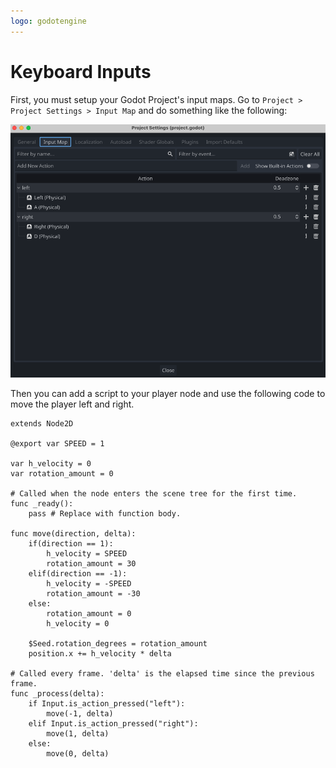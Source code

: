```yaml
---
logo: godotengine
---
```


# Keyboard Inputs

First, you must setup your Godot Project's input maps. Go to `Project > Project Settings > Input Map` and do something like the following:

![Input Map](./godot-input-map.png)


Then you can add a script to your player node and use the following code to move the player left and right.

```gdscript
extends Node2D

@export var SPEED = 1

var h_velocity = 0
var rotation_amount = 0

# Called when the node enters the scene tree for the first time.
func _ready():
	pass # Replace with function body.

func move(direction, delta):
	if(direction == 1):
		h_velocity = SPEED
		rotation_amount = 30
	elif(direction == -1):
		h_velocity = -SPEED
		rotation_amount = -30
	else:
		rotation_amount = 0
		h_velocity = 0

	$Seed.rotation_degrees = rotation_amount
	position.x += h_velocity * delta

# Called every frame. 'delta' is the elapsed time since the previous frame.
func _process(delta):
	if Input.is_action_pressed("left"):
		move(-1, delta)
	elif Input.is_action_pressed("right"):
		move(1, delta)
	else:
		move(0, delta)
```
